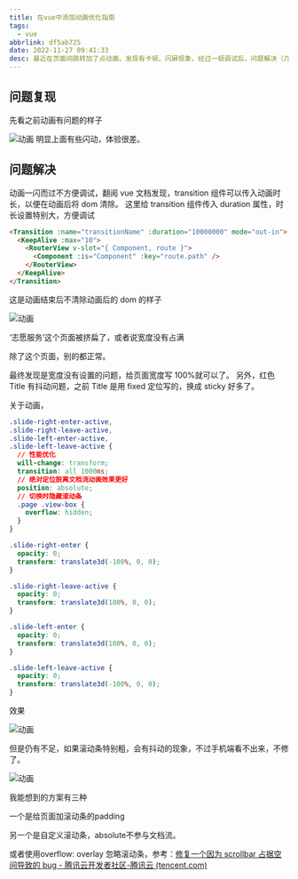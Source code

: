 ```yaml
---
title: 在vue中添加动画优化指南
tags:
  - vue
abbrlink: df5ab725
date: 2022-11-27 09:41:33
desc: 最近在页面间跳转加了点动画，发现有卡顿、闪屏现象，经过一顿调试后，问题解决（几乎），谈一下常见优化思路以及我的操作。
---
```






## 问题复现

先看之前动画有问题的样子

![动画](在vue中添加动画优化指南/动画.gif)
明显上面有些闪动，体验很差。

## 问题解决

动画一闪而过不方便调试，翻阅 vue 文档发现，transition 组件可以传入动画时长，以便在动画后将 dom 清除。
这里给 transition 组件传入 duration 属性，时长设置特别大，方便调试

```html
<Transition :name="transitionName" :duration="10000000" mode="out-in">
  <KeepAlive :max="10">
    <RouterView v-slot="{ Component, route }">
      <Component :is="Component" :key="route.path" />
    </RouterView>
  </KeepAlive>
</Transition>
```

这是动画结束后不清除动画后的 dom 的样子

![动画](在vue中添加动画优化指南/动画-1669514986908.gif)

‘志愿服务’这个页面被挤扁了，或者说宽度没有占满

除了这个页面，别的都正常。

最终发现是宽度没有设置的问题，给页面宽度写 100%就可以了。
另外，红色 Title 有抖动问题，之前 Title 是用 fixed 定位写的，换成 sticky 好多了。

关于动画，

```css
.slide-right-enter-active,
.slide-right-leave-active,
.slide-left-enter-active,
.slide-left-leave-active {
  // 性能优化
  will-change: transform;
  transition: all 1000ms;
  // 绝对定位脱离文档流动画效果更好
  position: absolute;
  // 切换时隐藏滚动条
  .page .view-box {
    overflow: hidden;
  }
}

.slide-right-enter {
  opacity: 0;
  transform: translate3d(-100%, 0, 0);
}

.slide-right-leave-active {
  opacity: 0;
  transform: translate3d(100%, 0, 0);
}

.slide-left-enter {
  opacity: 0;
  transform: translate3d(100%, 0, 0);
}

.slide-left-leave-active {
  opacity: 0;
  transform: translate3d(-100%, 0, 0);
}
```

效果



![动画](在vue中添加动画优化指南/动画-1669515780840.gif)



但是仍有不足，如果滚动条特别粗，会有抖动的现象，不过手机端看不出来，不修了。

![动画](在vue中添加动画优化指南/动画-1669516168822.gif)

我能想到的方案有三种

一个是给页面加滚动条的padding

另一个是自定义滚动条，absolute不参与文档流。

或者使用overflow: overlay 忽略滚动条，参考：[修复一个因为 scrollbar 占据空间导致的 bug - 腾讯云开发者社区-腾讯云 (tencent.com)](https://cloud.tencent.com/developer/article/1640410)
